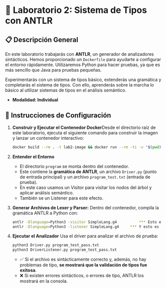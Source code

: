 # 🧪 Laboratorio 2: Sistema de Tipos con ANTLR

## 📋 Descripción General

En este laboratorio trabajarás con **ANTLR**, un generador de analizadores sintácticos. Hemos proporcionado un `Dockerfile` para ayudarte a configurar el entorno rápidamente. Utilizaremos Python para hacer pruebas, ya que es más sencillo que Java para pruebas pequeñas.

Experimentarás con un sistema de tipos básico, extenderás una gramática y completarás el sistema de tipos. Con ello, aprenderás sobre la marcha lo básico al utilizar sistemas de tipos en el análisis semántico.

* **Modalidad: Individual**

## 🧰 Instrucciones de Configuración

1. **Construir y Ejecutar el Contenedor Docker**Desde el directorio raíz de este laboratorio, ejecuta el siguiente comando para construir la imagen y lanzar un contenedor interactivo:

   ```bash
   docker build --rm . -t lab2-image && docker run --rm -ti -v "$(pwd)/program":/program lab2-image
   ```
2. **Entender el Entorno**

   - El directorio `program` se monta dentro del contenedor.
   - Este contiene la **gramática de ANTLR**, un archivo `Driver.py` (punto de entrada principal) y un archivo `program_test.txt` (entrada de prueba).
   - En este caso usamos un Visitor para visitar los nodos del árbol y aplicar análisis semántico.
   - También se  un Listener para este efecto.
3. **Generar Archivos de Lexer y Parser:** Dentro del contenedor, compila la gramática ANTLR a Python con:

   ```bash
   antlr -Dlanguage=Python3 -visitor SimpleLang.g4			*** Esto es para utilizar un Visitor ***
   antlr -Dlanguage=Python3 -listener SimpleLang.g4		*** Y esto es para utilizar un Listener ***
   ```
4. **Ejecutar el Analizador**
   Usa el driver para analizar el archivo de prueba:

   ```bash
   python3 Driver.py program_test_pass.txt
   python3 DriverListener.py program_test_pass.txt
   ```

   - ✅ Si el archivo es sintácticamente correcto y, además, no hay problemas de tipo, **se mostrará que la validación de tipos fue exitosa**.
   - ❌ Si existen errores sintácticos, o errores de tipo, ANTLR los mostrará en la consola.

